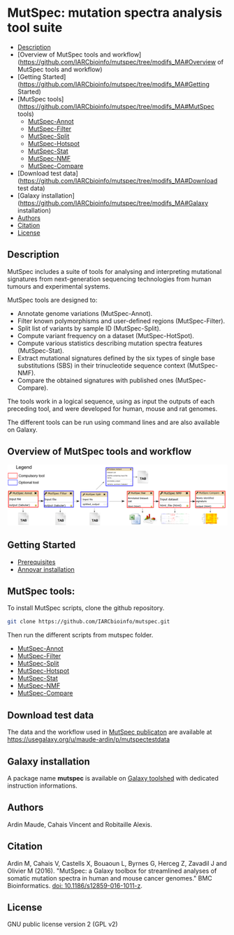 # MutSpec: mutation spectra analysis tool suite

- [Description](https://github.com/IARCbioinfo/mutspec/tree/modifs_MA#Description)
- [Overview of MutSpec tools and workflow](https://github.com/IARCbioinfo/mutspec/tree/modifs_MA#Overview of MutSpec tools and workflow)
- [Getting Started](https://github.com/IARCbioinfo/mutspec/tree/modifs_MA#Getting Started)
- [MutSpec tools](https://github.com/IARCbioinfo/mutspec/tree/modifs_MA#MutSpec tools)
	- [MutSpec-Annot](https://github.com/IARCbioinfo/mutspec/tree/modifs_MA/docs/mutspec_annot.md)
	- [MutSpec-Filter](https://github.com/IARCbioinfo/mutspec/tree/modifs_MA/docs/mutspec_filter.md)
	- [MutSpec-Split](https://github.com/IARCbioinfo/mutspec/tree/modifs_MA/docs/mutspec_split.md)
	- [MutSpec-Hotspot](https://github.com/IARCbioinfo/mutspec/tree/modifs_MA/docs/mutspec_hotspot.md)
	- [MutSpec-Stat](https://github.com/IARCbioinfo/mutspec/tree/modifs_MA/docs/mutspec_stat.md)
	- [MutSpec-NMF](https://github.com/IARCbioinfo/mutspec/tree/modifs_MA/docs/mutspec_nmf.md)
	- [MutSpec-Compare](https://github.com/IARCbioinfo/mutspec/tree/modifs_MA/docs/mutspec_compare.md)
- [Download test data](https://github.com/IARCbioinfo/mutspec/tree/modifs_MA#Download test data)
- [Galaxy installation](https://github.com/IARCbioinfo/mutspec/tree/modifs_MA#Galaxy installation)
- [Authors](https://github.com/IARCbioinfo/mutspec/tree/modifs_MA#Authors)
- [Citation](https://github.com/IARCbioinfo/mutspec/tree/modifs_MA#Citation)
- [License](https://github.com/IARCbioinfo/mutspec/tree/modifs_MA#License)

## Description

MutSpec includes a suite of tools for analysing and interpreting mutational signatures from next-generation sequencing technologies from human tumours and experimental systems.

MutSpec tools are designed to:
- Annotate genome variations (MutSpec-Annot).
- Filter known polymorphisms and user-defined regions (MutSpec-Filter).
- Split list of variants by sample ID (MutSpec-Split).
- Compute variant frequency on a dataset (MutSpec-HotSpot).
- Compute various statistics describing mutation spectra features (MutSpec-Stat).
- Extract mutational signatures defined by the six types of single base substitutions (SBS) in their trinucleotide sequence context (MutSpec-NMF).
- Compare the obtained signatures with published ones (MutSpec-Compare).

The tools work in a logical sequence, using as input the outputs of each preceding tool, and were developed for human, mouse and rat genomes.

The different tools can be run using command lines and are also available on Galaxy.


## Overview of MutSpec tools and workflow

![workflow](mutspecPipeline.png)


## Getting Started

- [Prerequisites](https://github.com/IARC-bioinfo/mutspec/docs/prerequisites.md)
- [Annovar installation](https://github.com/IARC-bioinfo/mutspec/docs/annovar_installation.md)


## MutSpec tools:

To install MutSpec scripts, clone the github repository.

```bash
git clone https://github.com/IARCbioinfo/mutspec.git
```

Then run the different scripts from mutspec folder.

- [MutSpec-Annot](https://github.com/IARC-bioinfo/mutspec/docs/mutspec_annot.md)
- [MutSpec-Filter](https://github.com/IARC-bioinfo/mutspec/docs/mutspec_filter.md)
- [MutSpec-Split](https://github.com/IARC-bioinfo/mutspec/docs/mutspec_split.md)
- [MutSpec-Hotspot](https://github.com/IARC-bioinfo/mutspec/docs/mutspec_hotspot.md)
- [MutSpec-Stat](https://github.com/IARC-bioinfo/mutspec/docs/mutspec_stat.md)
- [MutSpec-NMF](https://github.com/IARC-bioinfo/mutspec/docs/mutspec_nmf.md)
- [MutSpec-Compare](https://github.com/IARC-bioinfo/mutspec/docs/mutspec_compare.md)


## Download test data

The data and the workflow used in [MutSpec publicaton](http://bmcbioinformatics.biomedcentral.com/articles/10.1186/s12859-016-1011-z) are available at 
https://usegalaxy.org/u/maude-ardin/p/mutspectestdata



## Galaxy installation

A package name **mutspec** is available on [Galaxy toolshed](https://toolshed.g2.bx.psu.edu/repository?repository_id=f5c1f75e9fb33f8e) with dedicated instruction informations.


## Authors

Ardin Maude, Cahais Vincent and Robitaille Alexis.

## Citation

Ardin M, Cahais V, Castells X, Bouaoun L, Byrnes G, Herceg Z, Zavadil J and Olivier M (2016). "MutSpec: a Galaxy toolbox for streamlined analyses of somatic mutation spectra in human and mouse cancer genomes." BMC Bioinformatics. [doi: 10.1186/s12859-016-1011-z](http://bmcbioinformatics.biomedcentral.com/articles/10.1186/s12859-016-1011-z).

## License

GNU public license version 2 (GPL v2)
